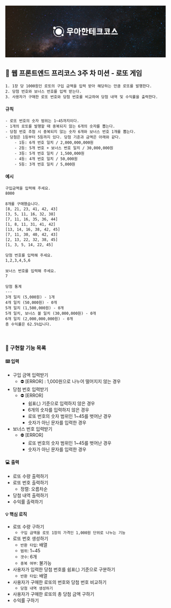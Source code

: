 ![우아한테크코스]("../../../header.jpg)

## 🔖 웹 프론트엔드 프리코스 3주 차 미션 - 로또 게임

    1. 1장 당 1000원인 로또의 구입 금액을 입력 받아 해당하는 만큼 로또를 발행한다.
    2. 당첨 번호와 보너스 번호를 입력 받는다.
    3. 사용자가 구매한 로또 번호와 당첨 번호를 비교하여 당첨 내역 및 수익률을 출력한다.

#### 규칙
```
- 로또 번호의 숫자 범위는 1~45까지이다.
- 1개의 로또를 발행할 때 중복되지 않는 6개의 숫자를 뽑는다.
- 당첨 번호 추첨 시 중복되지 않는 숫자 6개와 보너스 번호 1개를 뽑는다.
- 당첨은 1등부터 5등까지 있다. 당첨 기준과 금액은 아래와 같다.
    - 1등: 6개 번호 일치 / 2,000,000,000원
    - 2등: 5개 번호 + 보너스 번호 일치 / 30,000,000원
    - 3등: 5개 번호 일치 / 1,500,000원
    - 4등: 4개 번호 일치 / 50,000원
    - 5등: 3개 번호 일치 / 5,000원
```

#### 예시

```
구입금액을 입력해 주세요.
8000

8개를 구매했습니다.
[8, 21, 23, 41, 42, 43]
[3, 5, 11, 16, 32, 38]
[7, 11, 16, 35, 36, 44]
[1, 8, 11, 31, 41, 42]
[13, 14, 16, 38, 42, 45]
[7, 11, 30, 40, 42, 43]
[2, 13, 22, 32, 38, 45]
[1, 3, 5, 14, 22, 45]

당첨 번호를 입력해 주세요.
1,2,3,4,5,6

보너스 번호를 입력해 주세요.
7

당첨 통계
---
3개 일치 (5,000원) - 1개
4개 일치 (50,000원) - 0개
5개 일치 (1,500,000원) - 0개
5개 일치, 보너스 볼 일치 (30,000,000원) - 0개
6개 일치 (2,000,000,000원) - 0개
총 수익률은 62.5%입니다.
```

<br/>

### 🔨 구현할 기능 목록

#### ⌨️ 입력

- 구입 금액 입력받기
  - ⛔ [ERROR] : 1,000원으로 나누어 떨어지지 않는 경우
- 당첨 번호 입력받기
  - ⛔ [ERROR]
    - 쉼표(,) 기준으로 입력하지 않은 경우
    - 6개의 숫자를 입력하지 않은 경우
    - 로또 번호의 숫자 범위인 1~45를 벗어난 경우
    - 숫자가 아닌 문자를 입력한 경우
- 보너스 번호 입력받기
  - ⛔ [ERROR]
    - 로또 번호의 숫자 범위인 1~45를 벗어난 경우
    - 숫자가 아닌 문자를 입력한 경우

#### 💻 출력

- 로또 수량 출력하기
- 로또 번호 출력하기
  - 정렬: 오름차순
- 당첨 내역 출력하기
- 수익률 출력하기

#### 💡 핵심 로직

- 로또 수량 구하기
  - `구입 금액을 로또 1장의 가격인 1,000원 단위로 나누는 기능`
- 로또 번호 생성하기
  - `반환 타입`: 배열
  - `범위`: 1~45
  - `갯수`: 6개
  - `중복 여부`: 불가능
- 사용자가 입력한 당첨 번호를 쉼표(,) 기준으로 구분하기
  - `반환 타입`: 배열
- 사용자가 구매한 로또의 번호와 당첨 번호 비교하기
  - `당첨 내역 생성하기`
- 사용자가 구매한 로또의 총 당첨 금액 구하기
- 수익률 구하기
